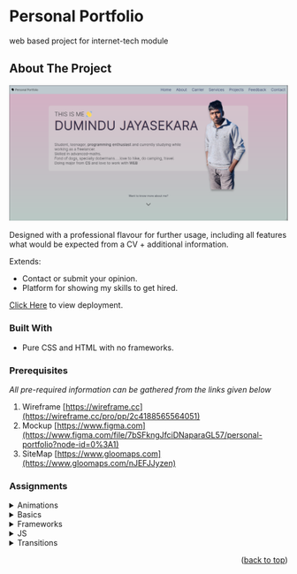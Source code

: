 <a name="readme-top"></a>
#  Personal Portfolio 
web based project for internet-tech module

## About The Project

![product-screenshot](/util/readme/portfolio.png)

Designed with a professional flavour for further usage, including all features what would be expected from a CV + additional information.

Extends:
* Contact or submit your opinion.
* Platform for showing my skills to get hired.

[Click Here](https://jayedumindu.github.io/portfolio/) to view deployment.

### Built With

* Pure CSS and HTML with no frameworks.

### Prerequisites

_All pre-required information can be gathered from the links given below_

1. Wireframe [https://wireframe.cc](https://wireframe.cc/pro/pp/2c4188565564051)
2. Mockup [https://www.figma.com](https://www.figma.com/file/7bSFkngJfciDNaparaGL57/personal-portfolio?node-id=0%3A1)
3. SiteMap [https://www.gloomaps.com](https://www.gloomaps.com/nJEFJJyzen)

### Assignments

<details>
  <summary>Animations</summary>
  <ol>
    <<li><a href="https://htmlpreview.github.io/?https://github.com/jayedumindu/My-Portfolio/blob/master/assignments/CSS/Animations/case_1/index.html" target="_blank">case-1</a></li>
    <li><a href="https://htmlpreview.github.io/?https://github.com/jayedumindu/My-Portfolio/blob/master/assignments/CSS/Animations/case_2/index.html">case-2</a></li>
    <li><a href="https://htmlpreview.github.io/?https://github.com/jayedumindu/My-Portfolio/blob/master/assignments/CSS/Animations/case_3/index.html">case-3</a></li>
    <li><a href="https://htmlpreview.github.io/?https://github.com/jayedumindu/My-Portfolio/blob/master/assignments/CSS/Animations/case_4/index.html">case-4</a></li>
  </ol>
</details>

<details>
  <summary>Basics</summary>
  <ol>
    <li><a href="https://htmlpreview.github.io/?https://github.com/jayedumindu/My-Portfolio/blob/master/assignments/CSS/Basics/case_1/index.html">case-1</a></li>
    <li><a href="https://htmlpreview.github.io/?https://github.com/jayedumindu/My-Portfolio/blob/master/assignments/CSS/Basics/case_2/index.html">case-2</a></li>
    <li><a href="https://htmlpreview.github.io/?https://github.com/jayedumindu/My-Portfolio/blob/master/assignments/CSS/Basics/case_3/index.html">case-3</a></li>
    <li><a href="https://htmlpreview.github.io/?https://github.com/jayedumindu/My-Portfolio/blob/master/assignments/CSS/Basics/case_4/index.html">case-4</a></li>
    <li><a href="https://htmlpreview.github.io/?https://github.com/jayedumindu/My-Portfolio/blob/master/assignments/CSS/Basics/case_5/index.html">case-5</a></li>
    <li><a href="https://htmlpreview.github.io/?https://github.com/jayedumindu/My-Portfolio/blob/master/assignments/CSS/Basics/case_6/index.html">case-6</a></li>
  </ol>
</details>
  
<details>
  <summary>Frameworks</summary>
  <a href="https://htmlpreview.github.io/?https://github.com/jayedumindu/My-Portfolio/blob/master/assignments/Frameworks/index.html">view deployment</a>
</details>
  
<details>
  <summary>JS</summary>
  <ol>
    <li><a href="https://htmlpreview.github.io/?https://github.com/jayedumindu/My-Portfolio/blob/master/assignments/JS/SPA/index.html">SPA</a></li>
  </ol>
</details>
  
<details>
  <summary>Transitions</summary>
  <ol>
    <li><a href="https://htmlpreview.github.io/?https://github.com/jayedumindu/My-Portfolio/blob/master/assignments/Transitions/case_1/index.html">case-1</a></li>
    <li><a href="https://htmlpreview.github.io/?https://github.com/jayedumindu/My-Portfolio/blob/master/assignments/Transitions/case_2/index.html">case-2</a></li>
  </ol>
</details>

<p align="right">(<a href="#readme-top">back to top</a>)</p>
